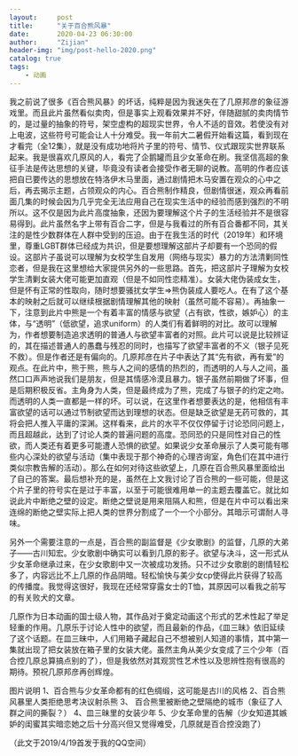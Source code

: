 ```yaml
---
layout:     post
title:      "关于百合熊风暴"
date:       2020-04-23 06:30:00
author:     "Zijian"
header-img: "img/post-hello-2020.png"
catalog: true
tags:
    - 动画
---
```


我之前说了很多《百合熊风暴》的坏话，纯粹是因为我迷失在了几原邦彦的象征游戏里。而且此片虽然看似卖肉，但是事实上观看效果并不好，伴随甜腻的卖肉情节的，是过量的抽象的符号，架空虚构的超现实世界，令人不适的音效。若使没有对上电波，这些符号可能会让人十分难受。我一年前大二暑假开始看这篇，看到现在才看完（全12集），就是没有成功地将片子里的符号、情节、仪式跟现实世界联系起来。我是很喜欢几原风的人，看完了企鹅罐而且少女革命在刷。我坚信高超的象征手法是传达思想的关键，毕竟没有读者会接受作者无聊的说教。高明的作者应该把自已要传达的思想放在特洛伊木马里面，通过剧情把木马安置在观众的心中之后，再去揭示主题，占领观众的内心。百合熊制作精良，但剧情很迷，观众再看前面几集的时候会因为几乎完全无法应用自己在现实生活中的经验而感到强烈的不明所以。这不仅是因为此片高度抽象，还因为要理解这个片子的生活经验并不是很容易得到。此片虽然名字上带有百合二字，但是与我看过的所有百合番都不同，其关注的是性少数群体在人群中受到的压迫。由于在我生活的时代（2019年）和环境里，尊重LGBT群体已经成为共识，但是要想理解这部片子却要有一个恐同的假设。这部片子虽说可以理解为女校学生自发用（网络与现实）暴力的方法清剿同性恋者，但是我在这里想给大家提供另外的一些思路。首先，把这部片子理解为女校学生清剿女装大佬可能更加直观（但是不如同性恋精准）。女装大佬伪装成女生，但是怀有正常的性取向，随时想要骚扰女学生=>熊伪装成人要吃人。在有了这个基本的映射之后就可以继续根据剧情理解其他的映射（虽然可能不容易）。再抽象一下，注意到此片中熊是一个有着丰富的情感与欲望（占有欲，性欲，嫉妒心）的主体，与“透明”（低欲望，追求uniform）的人类们有着鲜明的对比。故可以理解为，作者想要制造追求透明的普通人与欲望丰富者的对照。此片可以说是比较辨证的，其在描述普通人的愚蠢与残忍的同时，也描写了欲望丰富者的不义（银子见死不救）。但是作者还是有偏向的。几原邦彦在片子中表达了其“先有欲，再有爱”的观点。在此片中，熊于熊，熊与人之间的感情的热烈的，而透明的人与人之间，虽然口口声声地说我们是朋友，但是其情感冷漠且暴力。银子虽然前期做了坏事，但是后期积极反省。主角身为人类，但是最终成为了熊，完成了与银子的约定之吻。而透明的人类一直都是一样的坏。可以说，在这里作者想要表达的是，他相信有丰富欲望的话可以通过节制欲望而达到理想的状态。但是缺乏欲望是无药可救的，其将会把人推入平庸的深渊。这样看来，此片的水平不仅仅停留于讨论恐同问题上，而且超越此，达到了讨论人类的普遍问题的高度。恐同恐的只是同性对自己的性欲，而人类还有着更多可能遭人恐惧的欲望。如果说少女革命展示了人类可能有哪些内心深处的欲望与活动（集中表现于那个神奇的心理咨询室，角色们在其中进行类似宗教告解的活动）。那么在如何对待这些欲望上，几原在百合熊风暴里面给出了自己的答案。最后想补充的是，虽然在上文我讨论了百合熊的一些可能，但是这个片子里的符号实在是过于丰富，以至于可能很难用单一的主题去覆盖它。就比如说此片中断绝之壁的设定。断绝之壁说是用来阻隔人和熊，但是在片中可以看出来连绵的断绝之壁实际上把人类的世界分割成了一个一个小部分。其暗示可谓耐人寻味。

另外一个需要注意的一点是，百合熊的副监督是《少女歌剧》的监督，几原的大弟子——古川知宏。少女歌剧中确实可以看到几原的影子。欲望与决斗，这一形式从少女革命继承过来，在少女歌剧中又一次被成功发扬。只不过少女歌剧的剧情轻松多了，内容远比不上几原的作品阴暗。轻松愉快与美少女cp使得此片获得了较高的传播度。我觉得这很好，我现在还经常穿露女士的T恤，其原因可以看我之前写的有关败犬的文章。

几原作为日本动画的国士级人物，其作品对于奠定动画这个形式的艺术性起了举足轻重的作用。几原乐于讨论人性中的欲望，而且最新的作品，《皿三昧》依旧延续了这个话题。在皿三昧中，人们用箱子藏起自己不想被别人知道的事情，其中第一集就出现了把女装放在箱子里的女装大佬。虽然主角从美少女变成了三个少年（百合控几原总算搞点别的了），但是我依然对其观赏性艺术性以及思辨性抱有很高的期待。预祝几原邦彦再创辉煌。

图片说明 1、百合熊与少女革命都有的红色绸缎，这可能是古川的风格 2、百合熊风暴里人类拒绝思考决议射杀熊
3、 百合熊里被断绝之壁隔绝的城市（象征了人群之间的撕裂？） 4、皿三昧里的女装少年 5、少女革命里的告解（少女知道其嫉妒的闺蜜其实暗恋她之后十分高兴但又觉得难受，几原就是百合控没跑了）

（此文于2019/4/19首发于我的QQ空间）
